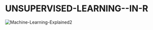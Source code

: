 # UNSUPERVISED-LEARNING--IN-R
![Machine-Learning-Explained2](https://user-images.githubusercontent.com/68018331/121847874-e0350100-cd06-11eb-91ab-8e0dc706a176.png)
